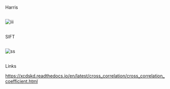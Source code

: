 
Harris
##
![iii](https://github.com/Shehab-Hegab/CV-Task-3/assets/137138481/7de7da5b-a69f-45d7-bfe6-851fd79eac8e)

##
SIFT
##
![ss](https://github.com/Shehab-Hegab/CV-Task-3/assets/137138481/580d750e-c56a-4f04-8361-78e00017ada4)



##
Links

https://xcdskd.readthedocs.io/en/latest/cross_correlation/cross_correlation_coefficient.html
